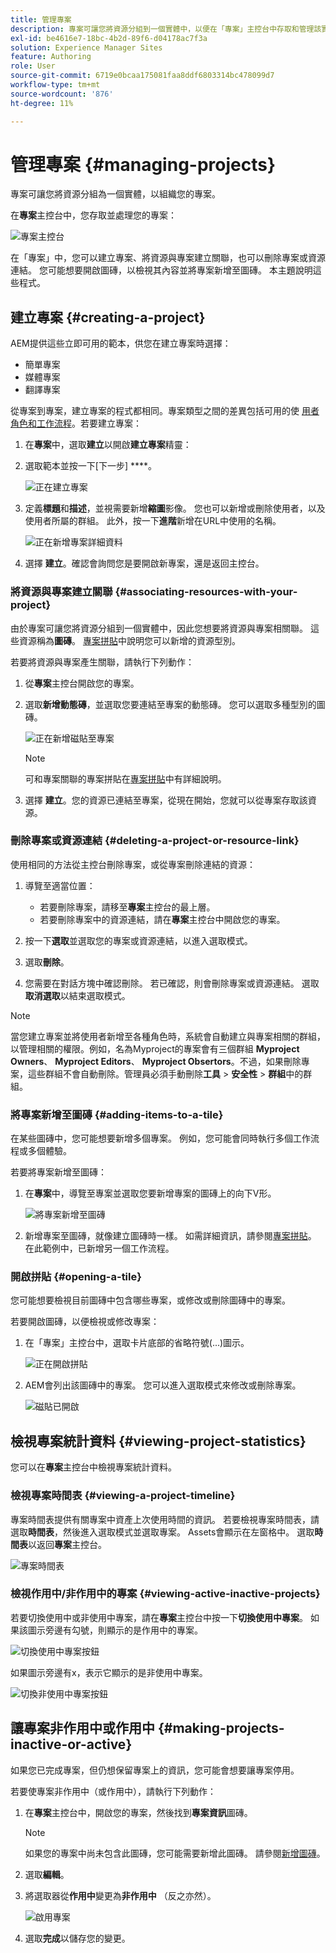```yaml
---
title: 管理專案
description: 專案可讓您將資源分組到一個實體中，以便在「專案」主控台中存取和管理該實體，藉此組織您的專案
exl-id: be4616e7-18bc-4b2d-89f6-d04178ac7f3a
solution: Experience Manager Sites
feature: Authoring
role: User
source-git-commit: 6719e0bcaa175081faa8ddf6803314bc478099d7
workflow-type: tm+mt
source-wordcount: '876'
ht-degree: 11%

---
```


# 管理專案 {#managing-projects}

專案可讓您將資源分組為一個實體，以組織您的專案。

在&#x200B;**專案**&#x200B;主控台中，您存取並處理您的專案：

![專案主控台](/help/sites-cloud/authoring/assets/projects-console.png)

在「專案」中，您可以建立專案、將資源與專案建立關聯，也可以刪除專案或資源連結。 您可能想要開啟圖磚，以檢視其內容並將專案新增至圖磚。 本主題說明這些程式。

## 建立專案 {#creating-a-project}

AEM提供這些立即可用的範本，供您在建立專案時選擇：

* 簡單專案
* 媒體專案
* 翻譯專案

<!-- Hiding product photoshoot via cqdoc-18072 as it is not available in Skyline.
* Product Photo Shoot Project 
-->

從專案到專案，建立專案的程式都相同。專案類型之間的差異包括可用的使 [用者角色](/help/sites-cloud/authoring/projects/overview.md)[和工作流程](/help/sites-cloud/authoring/projects/workflows.md)。若要建立專案：

1. 在&#x200B;**專案**&#x200B;中，選取&#x200B;**建立**&#x200B;以開啟&#x200B;**建立專案**&#x200B;精靈：
1. 選取範本並按一下[下一步] ****。

   ![正在建立專案](/help/sites-cloud/authoring/assets/projects-create.png)

1. 定義&#x200B;**標題**&#x200B;和&#x200B;**描述**，並視需要新增&#x200B;**縮圖**&#x200B;影像。 您也可以新增或刪除使用者，以及使用者所屬的群組。 此外，按一下&#x200B;**進階**&#x200B;新增在URL中使用的名稱。

   ![正在新增專案詳細資料](/help/sites-cloud/authoring/assets/projects-add-team.png)

1. 選擇 **建立**。確認會詢問您是要開啟新專案，還是返回主控台。

### 將資源與專案建立關聯 {#associating-resources-with-your-project}

由於專案可讓您將資源分組到一個實體中，因此您想要將資源與專案相關聯。 這些資源稱為&#x200B;**圖磚**。 [專案拼貼](/help/sites-cloud/authoring/projects/overview.md#project-tiles)中說明您可以新增的資源型別。

若要將資源與專案產生關聯，請執行下列動作：

1. 從&#x200B;**專案**&#x200B;主控台開啟您的專案。
1. 選取&#x200B;**新增動態磚**，並選取您要連結至專案的動態磚。 您可以選取多種型別的圖磚。

   ![正在新增磁貼至專案](/help/sites-cloud/authoring/assets/projects-add-tile.png)

   >[!NOTE]
   >
   >可和專案關聯的專案拼貼在[專案拼貼](/help/sites-cloud/authoring/projects/overview.md#project-tiles)中有詳細說明。

1. 選擇 **建立**。您的資源已連結至專案，從現在開始，您就可以從專案存取該資源。

### 刪除專案或資源連結 {#deleting-a-project-or-resource-link}

使用相同的方法從主控台刪除專案，或從專案刪除連結的資源：

1. 導覽至適當位置：

   * 若要刪除專案，請移至&#x200B;**專案**&#x200B;主控台的最上層。
   * 若要刪除專案中的資源連結，請在&#x200B;**專案**&#x200B;主控台中開啟您的專案。

1. 按一下&#x200B;**選取**&#x200B;並選取您的專案或資源連結，以進入選取模式。
1. 選取&#x200B;**刪除**。

1. 您需要在對話方塊中確認刪除。 若已確認，則會刪除專案或資源連結。 選取&#x200B;**取消選取**&#x200B;以結束選取模式。

>[!NOTE]
>
>當您建立專案並將使用者新增至各種角色時，系統會自動建立與專案相關的群組，以管理相關的權限。例如，名為Myproject的專案會有三個群組 **Myproject Owners**、 **Myproject Editors**、 **Myproject Obsertors**。不過，如果刪除專案，這些群組不會自動刪除。管理員必須手動刪除&#x200B;**工具** > **安全性** > **群組**&#x200B;中的群組。

### 將專案新增至圖磚 {#adding-items-to-a-tile}

在某些圖磚中，您可能想要新增多個專案。 例如，您可能會同時執行多個工作流程或多個體驗。

若要將專案新增至圖磚：

1. 在&#x200B;**專案**&#x200B;中，導覽至專案並選取您要新增專案的圖磚上的向下V形。

   ![將專案新增至圖磚](/help/sites-cloud/authoring/assets/project-workflows.png)

1. 新增專案至圖磚，就像建立圖磚時一樣。 如需詳細資訊，請參閱[專案拼貼](/help/sites-cloud/authoring/projects/overview.md#project-tiles)。 在此範例中，已新增另一個工作流程。

### 開啟拼貼 {#opening-a-tile}

您可能想要檢視目前圖磚中包含哪些專案，或修改或刪除圖磚中的專案。

若要開啟圖磚，以便檢視或修改專案：

1. 在「專案」主控台中，選取卡片底部的省略符號(...)圖示。

   ![正在開啟拼貼](/help/sites-cloud/authoring/assets/project-links.png)

1. AEM會列出該圖磚中的專案。 您可以進入選取模式來修改或刪除專案。

   ![磁貼已開啟](/help/sites-cloud/authoring/assets/projects-add-link.png)

## 檢視專案統計資料 {#viewing-project-statistics}

您可以在&#x200B;**專案**&#x200B;主控台中檢視專案統計資料。

### 檢視專案時間表 {#viewing-a-project-timeline}

專案時間表提供有關專案中資產上次使用時間的資訊。 若要檢視專案時間表，請選取&#x200B;**時間表**，然後進入選取模式並選取專案。 Assets會顯示在左窗格中。 選取&#x200B;**時間表**&#x200B;以返回&#x200B;**專案**&#x200B;主控台。

![專案時間表](/help/sites-cloud/authoring/assets/projects-timeline.png)

### 檢視作用中/非作用中的專案 {#viewing-active-inactive-projects}

若要切換使用中或非使用中專案，請在&#x200B;**專案**&#x200B;主控台中按一下&#x200B;**切換使用中專案**。 如果該圖示旁邊有勾號，則顯示的是作用中的專案。

![切換使用中專案按鈕](/help/sites-cloud/authoring/assets/projects-active.png)

如果圖示旁邊有x，表示它顯示的是非使用中專案。

![切換非使用中專案按鈕](/help/sites-cloud/authoring/assets/projects-inactive.png)

## 讓專案非作用中或作用中 {#making-projects-inactive-or-active}

如果您已完成專案，但仍想保留專案上的資訊，您可能會想要讓專案停用。

若要使專案非作用中（或作用中），請執行下列動作：

1. 在&#x200B;**專案**&#x200B;主控台中，開啟您的專案，然後找到&#x200B;**專案資訊**&#x200B;圖磚。

   >[!NOTE]
   >
   如果您的專案中尚未包含此圖磚，您可能需要新增此圖磚。 請參閱[新增圖磚](#adding-items-to-a-tile)。

1. 選取&#x200B;**編輯**。
1. 將選取器從&#x200B;**作用中**&#x200B;變更為&#x200B;**非作用中** （反之亦然）。

   ![啟用專案](/help/sites-cloud/authoring/assets/projects-add-team.png)

1. 選取&#x200B;**完成**&#x200B;以儲存您的變更。
